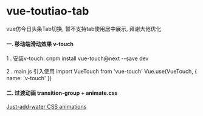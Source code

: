 # vue-toutiao-tab
vue仿今日头条Tab切换, 暂不支持tab使用居中展示, 拜谢大佬优化

#### 一. 移动端滑动效果 v-touch
1 . 安装v-touch: 
cnpm install vue-touch@next --save dev

2 . main.js 引入使用
 import VueTouch from 'vue-touch'
 Vue.use(VueTouch, { name: 'v-touch' })


#### 二. 过渡动画 transition-group + animate.css
[Just-add-water CSS animations](https://daneden.github.io/animate.css/)
